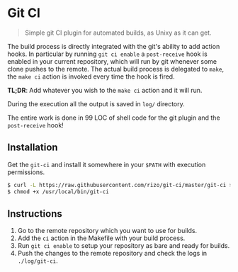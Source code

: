 # Git CI

> Simple git CI plugin for automated builds, as Unixy as it can get.

The build process is directly integrated with the git's ability to add action hooks. In particular by running `git ci enable` a `post-receive` hook is enabled in your current repository, which will run by git whenever some clone pushes to the remote. The actual build process is delegated to `make`, the `make ci` action is invoked every time the hook is fired.

**TL;DR**: Add whatever you wish to the `make ci` action and it will run.

During the execution all the output is saved in `log/` directory.

The entire work is done in 99 LOC of shell code for the git plugin and the `post-receive` hook!

## Installation

Get the `git-ci` and install it somewhere in your `$PATH` with execution permissions.

```bash
$ curl -L https://raw.githubusercontent.com/rizo/git-ci/master/git-ci > /usr/local/bin/git-ci
$ chmod +x /usr/local/bin/git-ci
```

## Instructions

1. Go to the remote repository which you want to use for builds.
2. Add the `ci` action in the Makefile with your build process.
2. Run `git ci enable` to setup your repository as bare and ready for builds.
5. Push the changes to the remote repository and check the logs in `./log/git-ci`.

